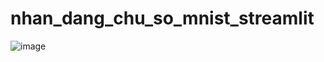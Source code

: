 # nhan_dang_chu_so_mnist_streamlit
![image](https://github.com/tuoitho/nhan_dang_chu_so_mnist_streamlit/assets/135036590/7d03900a-f90e-4b6b-99e5-8107b62bf588)
